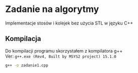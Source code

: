 # Zadanie na algorytmy
Implementacje stosów i kolejek bez użycia STL w języku C++

## Kompilacja
Do kompilacji programu skorzystałem z kompilatora g++ <br>
Ver: ```g++.exe (Rev4, Built by MSYS2 project) 15.1.0```
<br>
```bash
g++ -o zadanie1.cpp